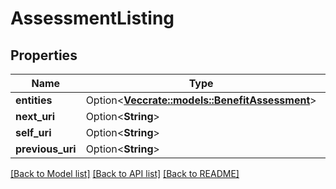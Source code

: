# AssessmentListing

## Properties

Name | Type | Description | Notes
------------ | ------------- | ------------- | -------------
**entities** | Option<[**Vec<crate::models::BenefitAssessment>**](BenefitAssessment.md)> |  | [optional]
**next_uri** | Option<**String**> |  | [optional]
**self_uri** | Option<**String**> |  | [optional]
**previous_uri** | Option<**String**> |  | [optional]

[[Back to Model list]](../README.md#documentation-for-models) [[Back to API list]](../README.md#documentation-for-api-endpoints) [[Back to README]](../README.md)


